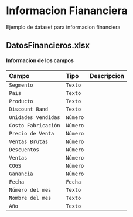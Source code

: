 
# Informacion Fiananciera

Ejemplo de dataset para informacion financiera


## DatosFinancieros.xlsx

#### Informacion de los campos


| Campo | Tipo     | Descripcion                |
| :-------- | :------- | :------------------------- |
| `Segmento` | `Texto` |  |
| `Pais` | `Texto` |  |
| `Producto` | `Texto` |  |
| `Discount Band` | `Texto` |  |
| `Unidades Vendidas` | `Número` |  |
| `Costo Fabricación` | `Número` |  |
| `Precio de Venta` | `Número` |  |
| `Ventas Brutas` | `Número` |  |
| `Descuentos` | `Número` |  |
| `Ventas` | `Número` |  |
| `COGS` | `Número` |  |
| `Ganancia` | `Número` |  |
| `Fecha` | `Fecha` |  |
| `Número del mes` | `Texto` |  |
| `Nombre del mes` | `Texto` |  |
| `Año` | `Texto` |  |



